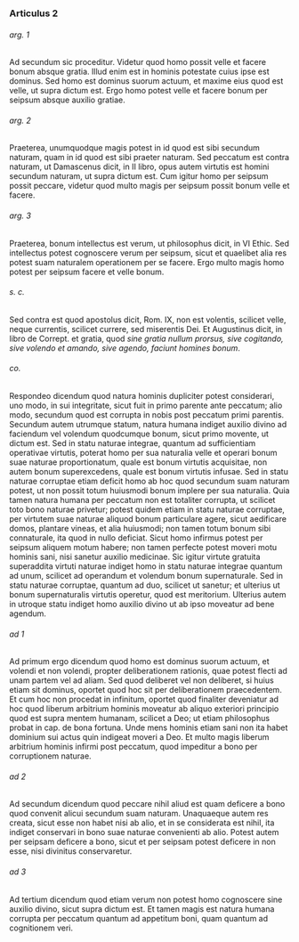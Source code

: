 ### Articulus 2

###### arg. 1
Ad secundum sic proceditur. Videtur quod homo possit velle et facere bonum absque gratia. Illud enim est in hominis potestate cuius ipse est dominus. Sed homo est dominus suorum actuum, et maxime eius quod est velle, ut supra dictum est. Ergo homo potest velle et facere bonum per seipsum absque auxilio gratiae.

###### arg. 2
Praeterea, unumquodque magis potest in id quod est sibi secundum naturam, quam in id quod est sibi praeter naturam. Sed peccatum est contra naturam, ut Damascenus dicit, in II libro, opus autem virtutis est homini secundum naturam, ut supra dictum est. Cum igitur homo per seipsum possit peccare, videtur quod multo magis per seipsum possit bonum velle et facere.

###### arg. 3
Praeterea, bonum intellectus est verum, ut philosophus dicit, in VI Ethic. Sed intellectus potest cognoscere verum per seipsum, sicut et quaelibet alia res potest suam naturalem operationem per se facere. Ergo multo magis homo potest per seipsum facere et velle bonum.

###### s. c.
Sed contra est quod apostolus dicit, Rom. IX, non est volentis, scilicet velle, neque currentis, scilicet currere, sed miserentis Dei. Et Augustinus dicit, in libro de Corrept. et gratia, quod *sine gratia nullum prorsus, sive cogitando, sive volendo et amando, sive agendo, faciunt homines bonum*.

###### co.
Respondeo dicendum quod natura hominis dupliciter potest considerari, uno modo, in sui integritate, sicut fuit in primo parente ante peccatum; alio modo, secundum quod est corrupta in nobis post peccatum primi parentis. Secundum autem utrumque statum, natura humana indiget auxilio divino ad faciendum vel volendum quodcumque bonum, sicut primo movente, ut dictum est. Sed in statu naturae integrae, quantum ad sufficientiam operativae virtutis, poterat homo per sua naturalia velle et operari bonum suae naturae proportionatum, quale est bonum virtutis acquisitae, non autem bonum superexcedens, quale est bonum virtutis infusae. Sed in statu naturae corruptae etiam deficit homo ab hoc quod secundum suam naturam potest, ut non possit totum huiusmodi bonum implere per sua naturalia. Quia tamen natura humana per peccatum non est totaliter corrupta, ut scilicet toto bono naturae privetur; potest quidem etiam in statu naturae corruptae, per virtutem suae naturae aliquod bonum particulare agere, sicut aedificare domos, plantare vineas, et alia huiusmodi; non tamen totum bonum sibi connaturale, ita quod in nullo deficiat. Sicut homo infirmus potest per seipsum aliquem motum habere; non tamen perfecte potest moveri motu hominis sani, nisi sanetur auxilio medicinae. Sic igitur virtute gratuita superaddita virtuti naturae indiget homo in statu naturae integrae quantum ad unum, scilicet ad operandum et volendum bonum supernaturale. Sed in statu naturae corruptae, quantum ad duo, scilicet ut sanetur; et ulterius ut bonum supernaturalis virtutis operetur, quod est meritorium. Ulterius autem in utroque statu indiget homo auxilio divino ut ab ipso moveatur ad bene agendum.

###### ad 1
Ad primum ergo dicendum quod homo est dominus suorum actuum, et volendi et non volendi, propter deliberationem rationis, quae potest flecti ad unam partem vel ad aliam. Sed quod deliberet vel non deliberet, si huius etiam sit dominus, oportet quod hoc sit per deliberationem praecedentem. Et cum hoc non procedat in infinitum, oportet quod finaliter deveniatur ad hoc quod liberum arbitrium hominis moveatur ab aliquo exteriori principio quod est supra mentem humanam, scilicet a Deo; ut etiam philosophus probat in cap. de bona fortuna. Unde mens hominis etiam sani non ita habet dominium sui actus quin indigeat moveri a Deo. Et multo magis liberum arbitrium hominis infirmi post peccatum, quod impeditur a bono per corruptionem naturae.

###### ad 2
Ad secundum dicendum quod peccare nihil aliud est quam deficere a bono quod convenit alicui secundum suam naturam. Unaquaeque autem res creata, sicut esse non habet nisi ab alio, et in se considerata est nihil, ita indiget conservari in bono suae naturae convenienti ab alio. Potest autem per seipsam deficere a bono, sicut et per seipsam potest deficere in non esse, nisi divinitus conservaretur.

###### ad 3
Ad tertium dicendum quod etiam verum non potest homo cognoscere sine auxilio divino, sicut supra dictum est. Et tamen magis est natura humana corrupta per peccatum quantum ad appetitum boni, quam quantum ad cognitionem veri.

